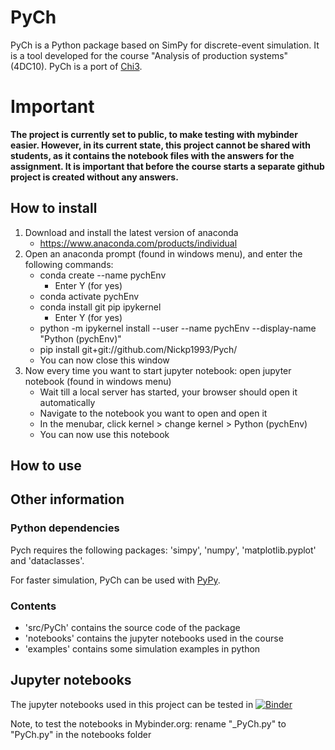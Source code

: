# PyCh

PyCh is a Python package based on SimPy for discrete-event simulation.
It is a tool developed for the course "Analysis of production systems" (4DC10).
PyCh is a port of [Chi3](https://cstweb.wtb.tue.nl/chi/trunk-r9682/).

# Important
**The project is currently set to public, to make testing with mybinder easier. However, in its current state, this project cannot be shared with students, as it contains the notebook files with the answers for the assignment. It is important that before the course starts a separate github project is created without any answers.**

## How to install
1.	Download and install the latest version of anaconda
    -	https://www.anaconda.com/products/individual 
2.	Open an anaconda prompt (found in windows menu), and enter the following commands:
    - conda create --name pychEnv
        - Enter Y (for yes)
    -	conda activate pychEnv
    -	conda install git pip ipykernel
        - Enter Y (for yes)
    -	python -m ipykernel install --user --name pychEnv --display-name "Python (pychEnv)"
    -	pip install git+git://github.com/Nickp1993/Pych/
    -	You can now close this window
3.	Now every time you want to start jupyter notebook: open jupyter notebook (found in windows menu)
    -	Wait till a local server has started, your browser should open it automatically
    -   Navigate to the notebook you want to open and open it  
    -	In the menubar, click kernel > change kernel >  Python (pychEnv)
    -	You can now use this notebook

## How to use

## Other information

### Python dependencies
Pych requires the following packages: 'simpy', 'numpy', 'matplotlib.pyplot' and 'dataclasses'.

For faster simulation, PyCh can be used with [PyPy](https://www.pypy.org/).

### Contents
- 'src/PyCh' contains the source code of the package
- 'notebooks' contains the jupyter notebooks used in the course
- 'examples' contains some simulation examples in python 

## Jupyter notebooks
The jupyter notebooks used in this project can be tested in [![Binder](https://mybinder.org/badge_logo.svg)](https://mybinder.org/v2/gh/Nickp1993/PyCh/HEAD)

Note, to test the notebooks in Mybinder.org: rename "_PyCh.py" to "PyCh.py" in the notebooks folder
